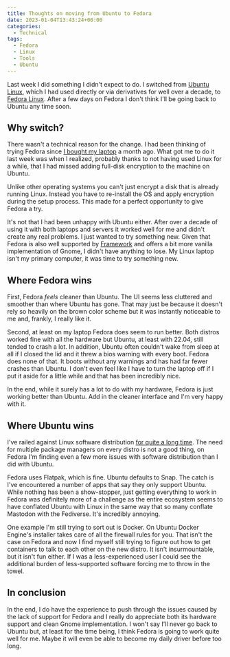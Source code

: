 ```yaml
---
title: Thoughts on moving from Ubuntu to Fedora
date: 2023-01-04T13:43:24+00:00
categories:
  - Technical
tags:
  - Fedora
  - Linux
  - Tools
  - Ubuntu
---
```


Last week I did something I didn't expect to do. I switched from [Ubuntu Linux][1], which I had used directly or via derivatives for well over a decade, to [Fedora Linux][2]. After a few days on Fedora I don't think I'll be going back to Ubuntu any time soon.

## Why switch?

There wasn't a technical reason for the change. I had been thinking of trying Fedora since [I bought my laptop][3] a month ago. What got me to do it last week was when I realized, probably thanks to not having used Linux for a while, that I had missed adding full-disk encryption to the machine on Ubuntu.

Unlike other operating systems you can't just encrypt a disk that is already running Linux. Instead you have to re-install the OS and apply encryption during the setup process. This made for a perfect opportunity to give Fedora a try.

It's not that I had been unhappy with Ubuntu either. After over a decade of using it with both laptops and servers it worked well for me and didn't create any real problems. I just wanted to try something new. Given that Fedora is also well supported by [Framework][4] and offers a bit more vanilla implementation of Gnome, I didn't have anything to lose. My Linux laptop isn't my primary computer, it was time to try something new.

## Where Fedora wins

First, Fedora _feels_ cleaner than Ubuntu. The UI seems less cluttered and smoother than where Ubuntu has gone. That may just be because it doesn't rely so heavily on the brown color scheme but it was instantly noticeable to me and, frankly, I really like it.

Second, at least on my laptop Fedora does seem to run better. Both distros worked fine with all the hardware but Ubuntu, at least with 22.04, still tended to crash a lot. In addition, Ubuntu often couldn't wake from sleep at all if I closed the lid and it threw a bios warning with every boot. Fedora does none of that. It boots without any warnings and has had far fewer crashes than Ubuntu. I don't even feel like I have to turn the laptop off if I put it aside for a little while and that has been incredibly nice.

In the end, while it surely has a lot to do with my hardware, Fedora is just working better than Ubuntu. Add in the cleaner interface and I'm very happy with it.

## Where Ubuntu wins

I've railed against Linux software distribution [for quite a long time][5]. The need for multiple package managers on every distro is not a good thing, on Fedora I'm finding even a few more issues with software distribution than I did with Ubuntu.

Fedora uses Flatpak, which is fine. Ubuntu defaults to Snap. The catch is I've encountered a number of apps that say they only support Ubuntu. While nothing has been a show-stopper, just getting everything to work in Fedora was definitely more of a challenge as the entire ecosystem seems to have conflated Ubuntu with Linux in the same way that so many conflate Mastodon with the Fediverse. It's incredibly annoying.

One example I'm still trying to sort out is Docker. On Ubuntu Docker Engine's installer takes care of all the firewall rules for you. That isn't the case on Fedora and now I find myself still trying to figure out how to get containers to talk to each other on the new distro. It isn't insurmountable, but it isn't fun either. If I was a less-experienced user I could see the additional burden of less-supported software forcing me to throw in the towel.

## In conclusion

In the end, I do have the experience to push through the issues caused by the lack of support for Fedora and I really do appreciate both its hardware support and clean Gnome implementation. I won't say I'll never go back to Ubuntu but, at least for the time being, I think Fedora is going to work quite well for me. Maybe it will even be able to become my daily driver before too long.

 [1]: https://ubuntu.com/
 [2]: https://getfedora.org/
 [3]: /2022/12/hello-again-linux-i-missed-you/
 [4]: https://frame.work/
 [5]: /2020/04/why-i-cant-recommend-linux-to-others/